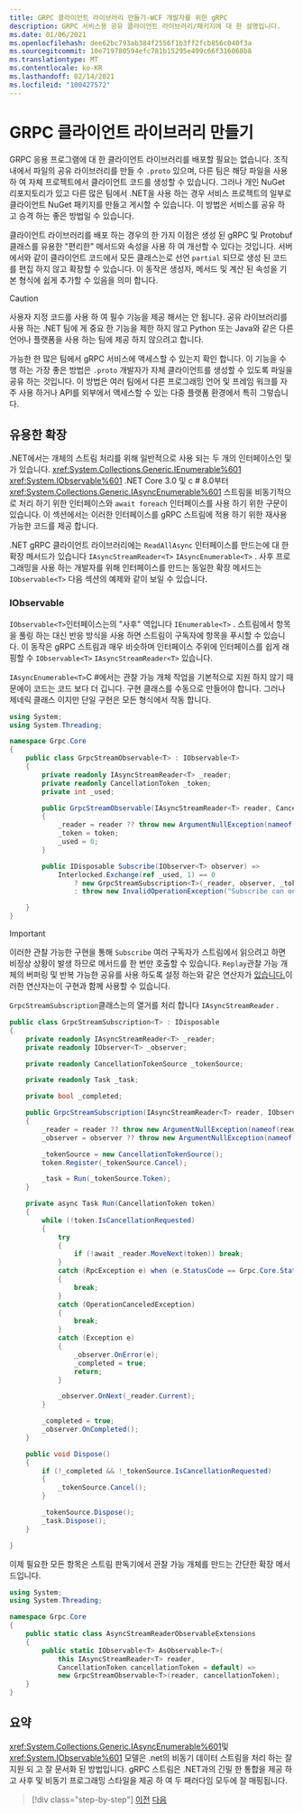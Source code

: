 ```yaml
---
title: GRPC 클라이언트 라이브러리 만들기-WCF 개발자를 위한 gRPC
description: GRPC 서비스용 공유 클라이언트 라이브러리/패키지에 대 한 설명입니다.
ms.date: 01/06/2021
ms.openlocfilehash: dee62bc793ab384f2556f1b3ff2fcb856c040f3a
ms.sourcegitcommit: 10e719780594efc781b15295e499c66f316068b8
ms.translationtype: MT
ms.contentlocale: ko-KR
ms.lasthandoff: 02/14/2021
ms.locfileid: "100427572"
---
```

# <a name="create-grpc-client-libraries"></a>GRPC 클라이언트 라이브러리 만들기

GRPC 응용 프로그램에 대 한 클라이언트 라이브러리를 배포할 필요는 없습니다. 조직 내에서 파일의 공유 라이브러리를 만들 수 `.proto` 있으며, 다른 팀은 해당 파일을 사용 하 여 자체 프로젝트에서 클라이언트 코드를 생성할 수 있습니다. 그러나 개인 NuGet 리포지토리가 있고 다른 많은 팀에서 .NET을 사용 하는 경우 서비스 프로젝트의 일부로 클라이언트 NuGet 패키지를 만들고 게시할 수 있습니다. 이 방법은 서비스를 공유 하 고 승격 하는 좋은 방법일 수 있습니다.

클라이언트 라이브러리를 배포 하는 경우의 한 가지 이점은 생성 된 gRPC 및 Protobuf 클래스를 유용한 "편리한" 메서드와 속성을 사용 하 여 개선할 수 있다는 것입니다. 서버에서와 같이 클라이언트 코드에서 모든 클래스는로 선언 `partial` 되므로 생성 된 코드를 편집 하지 않고 확장할 수 있습니다. 이 동작은 생성자, 메서드 및 계산 된 속성을 기본 형식에 쉽게 추가할 수 있음을 의미 합니다.

> [!CAUTION]
> 사용자 지정 코드를 사용 하 여 필수 기능을 제공 해서는 안 됩니다. 공유 라이브러리를 사용 하는 .NET 팀에 게 중요 한 기능을 제한 하지 않고 Python 또는 Java와 같은 다른 언어나 플랫폼을 사용 하는 팀에 제공 하지 않으려고 합니다.

가능한 한 많은 팀에서 gRPC 서비스에 액세스할 수 있는지 확인 합니다. 이 기능을 수행 하는 가장 좋은 방법은 `.proto` 개발자가 자체 클라이언트를 생성할 수 있도록 파일을 공유 하는 것입니다. 이 방법은 여러 팀에서 다른 프로그래밍 언어 및 프레임 워크를 자주 사용 하거나 API를 외부에서 액세스할 수 있는 다중 플랫폼 환경에서 특히 그렇습니다.

## <a name="useful-extensions"></a>유용한 확장

.NET에서는 개체의 스트림 처리를 위해 일반적으로 사용 되는 두 개의 인터페이스인 및가 있습니다. <xref:System.Collections.Generic.IEnumerable%601> <xref:System.IObservable%601> .NET Core 3.0 및 c # 8.0부터 <xref:System.Collections.Generic.IAsyncEnumerable%601> 스트림을 비동기적으로 처리 하기 위한 인터페이스와 `await foreach` 인터페이스를 사용 하기 위한 구문이 있습니다. 이 섹션에서는 이러한 인터페이스를 gRPC 스트림에 적용 하기 위한 재사용 가능한 코드를 제공 합니다.

.NET gRPC 클라이언트 라이브러리에는 `ReadAllAsync` 인터페이스를 만드는에 대 한 확장 메서드가 있습니다 `IAsyncStreamReader<T>` `IAsyncEnumerable<T>` . 사후 프로그래밍을 사용 하는 개발자를 위해 인터페이스를 만드는 동일한 확장 메서드는 `IObservable<T>` 다음 섹션의 예제와 같이 보일 수 있습니다.

### <a name="iobservable"></a>IObservable

`IObservable<T>`인터페이스는의 "사후" 역입니다 `IEnumerable<T>` . 스트림에서 항목을 풀링 하는 대신 반응 방식을 사용 하면 스트림이 구독자에 항목을 푸시할 수 있습니다. 이 동작은 gRPC 스트림과 매우 비슷하며 인터페이스 주위에 인터페이스를 쉽게 래핑할 수 `IObservable<T>` `IAsyncStreamReader<T>` 있습니다.

`IAsyncEnumerable<T>`C #에서는 관찰 가능 개체 작업을 기본적으로 지원 하지 않기 때문에이 코드는 코드 보다 더 깁니다. 구현 클래스를 수동으로 만들어야 합니다. 그러나 제네릭 클래스 이지만 단일 구현은 모든 형식에서 작동 합니다.

```csharp
using System;
using System.Threading;

namespace Grpc.Core
{
    public class GrpcStreamObservable<T> : IObservable<T>
    {
        private readonly IAsyncStreamReader<T> _reader;
        private readonly CancellationToken _token;
        private int _used;

        public GrpcStreamObservable(IAsyncStreamReader<T> reader, CancellationToken token = default)
        {
            _reader = reader ?? throw new ArgumentNullException(nameof(reader));
            _token = token;
            _used = 0;
        }

        public IDisposable Subscribe(IObserver<T> observer) =>
            Interlocked.Exchange(ref _used, 1) == 0
                ? new GrpcStreamSubscription<T>(_reader, observer, _token)
                : throw new InvalidOperationException("Subscribe can only be called once.");

    }
}
```

> [!IMPORTANT]
> 이러한 관찰 가능한 구현을 통해 `Subscribe` 여러 구독자가 스트림에서 읽으려고 하면 비정상 상황이 발생 하므로 메서드를 한 번만 호출할 수 있습니다. `Replay`관찰 가능 개체의 버퍼링 및 반복 가능한 공유를 사용 하도록 설정 하는와 같은 연산자가 [있습니다.](https://www.nuget.org/packages/System.Reactive.Linq)이러한 연산자는이 구현과 함께 사용할 수 있습니다.

`GrpcStreamSubscription`클래스는의 열거를 처리 합니다 `IAsyncStreamReader` .

```csharp
public class GrpcStreamSubscription<T> : IDisposable
{
    private readonly IAsyncStreamReader<T> _reader;
    private readonly IObserver<T> _observer;

    private readonly CancellationTokenSource _tokenSource;

    private readonly Task _task;

    private bool _completed;

    public GrpcStreamSubscription(IAsyncStreamReader<T> reader, IObserver<T> observer, CancellationToken token = default)
    {
        _reader = reader ?? throw new ArgumentNullException(nameof(reader));
        _observer = observer ?? throw new ArgumentNullException(nameof(observer));

        _tokenSource = new CancellationTokenSource();
        token.Register(_tokenSource.Cancel);

        _task = Run(_tokenSource.Token);
    }

    private async Task Run(CancellationToken token)
    {
        while (!token.IsCancellationRequested)
        {
            try
            {
                if (!await _reader.MoveNext(token)) break;
            }
            catch (RpcException e) when (e.StatusCode == Grpc.Core.StatusCode.NotFound)
            {
                break;
            }
            catch (OperationCanceledException)
            {
                break;
            }
            catch (Exception e)
            {
                _observer.OnError(e);
                _completed = true;
                return;
            }

            _observer.OnNext(_reader.Current);
        }

        _completed = true;
        _observer.OnCompleted();
    }

    public void Dispose()
    {
        if (!_completed && !_tokenSource.IsCancellationRequested)
        {
            _tokenSource.Cancel();
        }

        _tokenSource.Dispose();
        _task.Dispose();
    }

}
```

이제 필요한 모든 항목은 스트림 판독기에서 관찰 가능 개체를 만드는 간단한 확장 메서드입니다.

```csharp
using System;
using System.Threading;

namespace Grpc.Core
{
    public static class AsyncStreamReaderObservableExtensions
    {
        public static IObservable<T> AsObservable<T>(
            this IAsyncStreamReader<T> reader,
            CancellationToken cancellationToken = default) =>
            new GrpcStreamObservable<T>(reader, cancellationToken);
    }
}
```

## <a name="summary"></a>요약

<xref:System.Collections.Generic.IAsyncEnumerable%601>및 <xref:System.IObservable%601> 모델은 .net의 비동기 데이터 스트림을 처리 하는 잘 지원 되 고 잘 문서화 된 방법입니다. gRPC 스트림은 .NET과의 긴밀 한 통합을 제공 하 고 사후 및 비동기 프로그래밍 스타일을 제공 하 여 두 패러다임 모두에 잘 매핑됩니다.

>[!div class="step-by-step"]
>[이전](streaming-versus-repeated.md)
>[다음](security.md)
